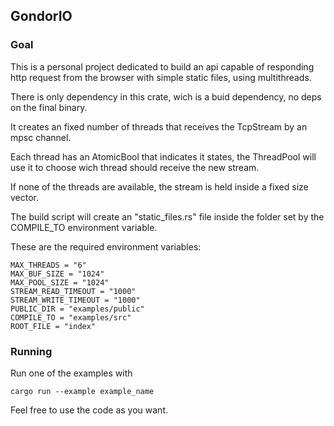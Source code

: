 ## GondorIO

### Goal

This is a personal project dedicated to build an api capable of responding http request from the browser with simple static files, using multithreads.

There is only dependency in this crate, wich is a buid dependency, no deps on the final binary.

It creates an fixed number of threads that receives the TcpStream by an mpsc channel.

Each thread has an AtomicBool that indicates it states, the ThreadPool will use it to choose wich thread should receive the new stream.

If none of the threads are available, the stream is held inside a fixed size vector.

The build script will create an "static_files.rs" file inside the folder set by the COMPILE_TO environment variable.

These are the required environment variables:

    MAX_THREADS = "6"
    MAX_BUF_SIZE = "1024"
    MAX_POOL_SIZE = "1024"
    STREAM_READ_TIMEOUT = "1000"
    STREAM_WRITE_TIMEOUT = "1000"
    PUBLIC_DIR = "examples/public"
    COMPILE_TO = "examples/src"
    ROOT_FILE = "index"

### Running

Run one of the examples with

    cargo run --example example_name

Feel free to use the code as you want.